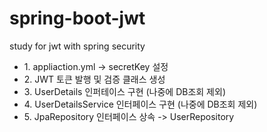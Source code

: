 # spring-boot-jwt
study for jwt with spring security <br />

<ul>
  <li>1. appliaction.yml -> secretKey 설정</li>
  <li>2. JWT 토큰 발행 및 검증 클래스 생성</li>
  <li>3. UserDetails 인퍼테이스 구현 (나중에 DB조회 제외)</li>
  <li>4. UserDetailsService 인터페이스 구현 (나중에 DB조회 제외)</li>
  <li>5. JpaRepository 인터페이스 상속 -> UserRepository</li>
  </ul>
